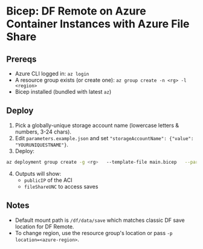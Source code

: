 # Bicep: DF Remote on Azure Container Instances with Azure File Share

## Prereqs
- Azure CLI logged in: `az login`
- A resource group exists (or create one): `az group create -n <rg> -l <region>`
- Bicep installed (bundled with latest `az`)

## Deploy
1. Pick a globally-unique storage account name (lowercase letters & numbers, 3-24 chars).
2. Edit `parameters.example.json` and set `"storageAccountName": {"value": "YOURUNIQUESTNAME"}`.
3. Deploy:
```bash
az deployment group create -g <rg>   --template-file main.bicep   --parameters @parameters.example.json
```
4. Outputs will show:
   - `publicIP` of the ACI
   - `fileShareUNC` to access saves

## Notes
- Default mount path is `/df/data/save` which matches classic DF save location for DF Remote.
- To change region, use the resource group's location or pass `-p location=<azure-region>`.

